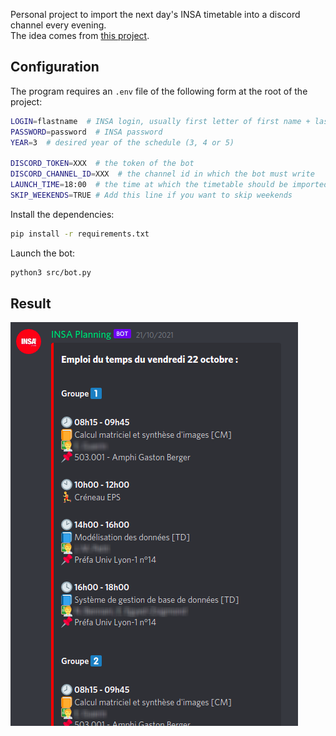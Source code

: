 Personal project to import the next day's INSA timetable into a discord channel every evening.\
The idea comes from [this project](https://github.com/Embraser01/INSA-Planning-generator).

## Configuration

The program requires an `.env` file of the following form at the root of the project: 

```bash
LOGIN=flastname  # INSA login, usually first letter of first name + last name
PASSWORD=password  # INSA password
YEAR=3  # desired year of the schedule (3, 4 or 5)

DISCORD_TOKEN=XXX  # the token of the bot
DISCORD_CHANNEL_ID=XXX  # the channel id in which the bot must write
LAUNCH_TIME=18:00  # the time at which the timetable should be imported
SKIP_WEEKENDS=TRUE # Add this line if you want to skip weekends
```

Install the dependencies:

```bash
pip install -r requirements.txt
```

Launch the bot:

```bash
python3 src/bot.py
```

## Result

![Example](doc/example.png)
